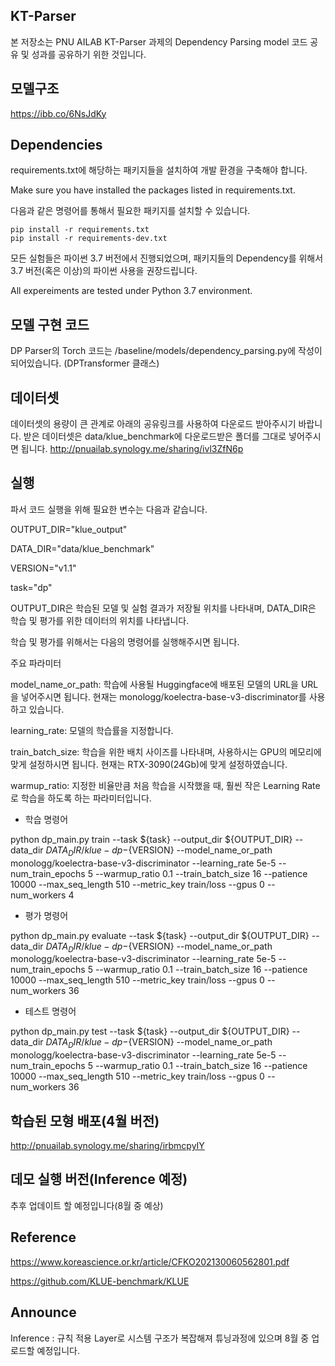 ## KT-Parser

본 저장소는 PNU AILAB KT-Parser 과제의 Dependency Parsing model 코드 공유 및 성과를 공유하기 위한 것입니다.

## 모델구조
https://ibb.co/6NsJdKy

## Dependencies

requirements.txt에 해당하는 패키지들을 설치하여 개발 환경을 구축해야 합니다.

Make sure you have installed the packages listed in requirements.txt.

다음과 같은 명령어를 통해서 필요한 패키지를 설치할 수 있습니다.

```
pip install -r requirements.txt
pip install -r requirements-dev.txt
```

모든 실험들은 파이썬 3.7 버전에서 진행되었으며, 패키지들의 Dependency를 위해서 3.7 버전(혹은 이상)의 파이썬 사용을 권장드립니다.

All expereiments are tested under Python 3.7 environment.


## 모델 구현 코드

DP Parser의 Torch 코드는 /baseline/models/dependency_parsing.py에 작성이 되어있습니다. (DPTransformer 클래스)

## 데이터셋

데이터셋의 용량이 큰 관계로 아래의 공유링크를 사용하여 다운로드 받아주시기 바랍니다. 받은 데이터셋은 data/klue_benchmark에 다운로드받은 폴더를 그대로 넣어주시면 됩니다.
http://pnuailab.synology.me/sharing/ivl3ZfN6p


## 실행

파서 코드 실행을 위해 필요한 변수는 다음과 같습니다.

OUTPUT_DIR="klue_output"

DATA_DIR="data/klue_benchmark"

VERSION="v1.1"

task="dp"

OUTPUT_DIR은 학습된 모델 및 실험 결과가 저장될 위치를 나타내며, DATA_DIR은 학습 및 평가를 위한 데이터의 위치를 나타냅니다.

학습 및 평가를 위해서는 다음의 명령어를 실행해주시면 됩니다.

주요 파라미터

model_name_or_path: 학습에 사용될 Huggingface에 배포된 모델의 URL을 URL을 넣어주시면 됩니다. 현재는 monologg/koelectra-base-v3-discriminator를 사용하고 있습니다.

learning_rate: 모델의 학습률을 지정합니다.

train_batch_size: 학습을 위한 배치 사이즈를 나타내며, 사용하시는 GPU의 메모리에 맞게 설정하시면 됩니다. 현재는 RTX-3090(24Gb)에 맞게 설정하였습니다.

warmup_ratio: 지정한 비율만큼 처음 학습을 시작했을 때, 훨씬 작은 Learning Rate로 학습을 하도록 하는 파라미터입니다.


- 학습 명령어

python dp_main.py train --task ${task} --output_dir ${OUTPUT_DIR} --data_dir ${DATA_DIR}/klue-dp-${VERSION}  --model_name_or_path monologg/koelectra-base-v3-discriminator --learning_rate 5e-5 --num_train_epochs 5 --warmup_ratio 0.1 --train_batch_size 16 --patience 10000 --max_seq_length 510 --metric_key train/loss --gpus 0 --num_workers 4


- 평가 명령어

python dp_main.py evaluate --task ${task} --output_dir ${OUTPUT_DIR} --data_dir ${DATA_DIR}/klue-dp-${VERSION}  --model_name_or_path monologg/koelectra-base-v3-discriminator --learning_rate 5e-5 --num_train_epochs 5 --warmup_ratio 0.1 --train_batch_size 16 --patience 10000 --max_seq_length 510 --metric_key train/loss --gpus 0 --num_workers 36



- 테스트 명령어

python dp_main.py test --task ${task} --output_dir ${OUTPUT_DIR} --data_dir ${DATA_DIR}/klue-dp-${VERSION}  --model_name_or_path monologg/koelectra-base-v3-discriminator --learning_rate 5e-5 --num_train_epochs 5 --warmup_ratio 0.1 --train_batch_size 16 --patience 10000 --max_seq_length 510 --metric_key train/loss --gpus 0 --num_workers 36


## 학습된 모형 배포(4월 버전)

http://pnuailab.synology.me/sharing/irbmcpyIY


## 데모 실행 버전(Inference 예정)

추후 업데이트 할 예정입니다(8월 중 예상)

## Reference

https://www.koreascience.or.kr/article/CFKO202130060562801.pdf

https://github.com/KLUE-benchmark/KLUE


## Announce

Inference : 규칙 적용 Layer로 시스템 구조가 복잡해져 튜닝과정에 있으며 8월 중 업로드할 예정입니다.
